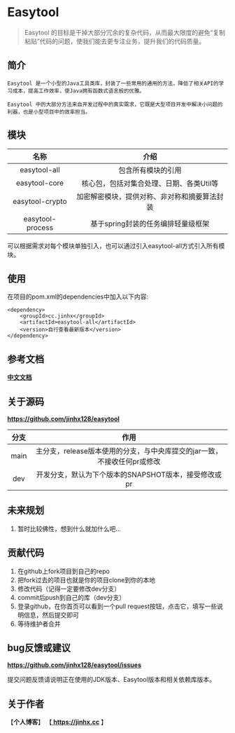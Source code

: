 # Easytool
> Easytool 的目标是干掉大部分冗余的复杂代码，从而最大限度的避免“复制粘贴”代码的问题，使我们能去更专注业务，提升我们的代码质量。

## 简介
```
Easytool 是一个小型的Java工具类库，封装了一些常用的通用的方法，降低了相关API的学习成本，提高工作效率，使Java拥有函数式语言般的优雅。

Easytool 中的大部分方法来自开发过程中的真实需求，它既是大型项目开发中解决小问题的利器，也是小型项目中的效率担当。
```

## 模块
|       名称       |           介绍           |
| :--------------: |:----------------------:|
|   easytool-all   |       包含所有模块的引用        |
|  easytool-core   | 核心包，包括对集合处理、日期、各类Util等 |
| easytool-crypto  | 加密解密模块，提供对称、非对称和摘要算法封装 |
| easytool-process |  基于spring封装的任务编排轻量级框架  |

可以根据需求对每个模块单独引入，也可以通过引入easytool-all方式引入所有模块。

## 使用
在项目的pom.xml的dependencies中加入以下内容:
```
<dependency>
    <groupId>cc.jinhx</groupId>
    <artifactId>easytool-all</artifactId>
    <version>自行查看最新版本</version>
</dependency>
```

## 参考文档
<b><a href="https://jinhx.cc/article/1582293625641893888"> 中文文档 </a></b>

## 关于源码
<b><a href="https://github.com/jinhx128/easytool"> https://github.com/jinhx128/easytool </a></b>

| 分支  |                                   作用                                   |
| :---: | :----------------------------------------------------------------------: |
| main  | 主分支，release版本使用的分支，与中央库提交的jar一致，不接收任何pr或修改 |
|  dev  |           开发分支，默认为下个版本的SNAPSHOT版本，接受修改或pr           |

## 未来规划
1. 暂时比较佛性，想到什么就加什么吧...

## 贡献代码
1. 在github上fork项目到自己的repo
2. 把fork过去的项目也就是你的项目clone到你的本地
3. 修改代码（记得一定要修改dev分支）
4. commit后push到自己的库（dev分支）
5. 登录github，在你首页可以看到一个pull request按钮，点击它，填写一些说明信息，然后提交即可
6. 等待维护者合并

## bug反馈或建议
<b><a href="https://github.com/jinhx128/easytool/issues"> https://github.com/jinhx128/easytool/issues </a></b>

提交问题反馈请说明正在使用的JDK版本、Easytool版本和相关依赖库版本。

## 关于作者
【<b>个人博客</b>】    【<b><a href="https://jinhx.cc"> https://jinhx.cc </a></b>】
